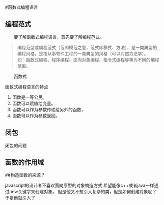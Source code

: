 #函数式编程语言

## 编程范式
　　要了解函数式编程语言，首先要了解编程范式。
  
>编程范型或编程范式（范即模范之意，范式即模式、方法），是一类典型的编程风格，是指从事软件工程的一类典型的风格（可以对照方法学）。  
>如：函数式编程、程序编程、面向对象编程、指令式编程等等为不同的编程范型。

　　函数式

函数式编程语言的特点
1. 函数是一等公民。
1. 函数可以赋值给变量。
1. 函数可以作为参数传递给另外的函数，
1. 函数可以作为参数返回。


## 闭包
  闭包的问题
  

## 函数的作用域


##构造函数的来源？

javascript的设计者不喜欢面向原型的对象构造方式
希望能像c++或者java一样通过new关键字来创建对象。
但是他又不想引入复杂的类，但是如何创建对象呢？
于是他就引入了
